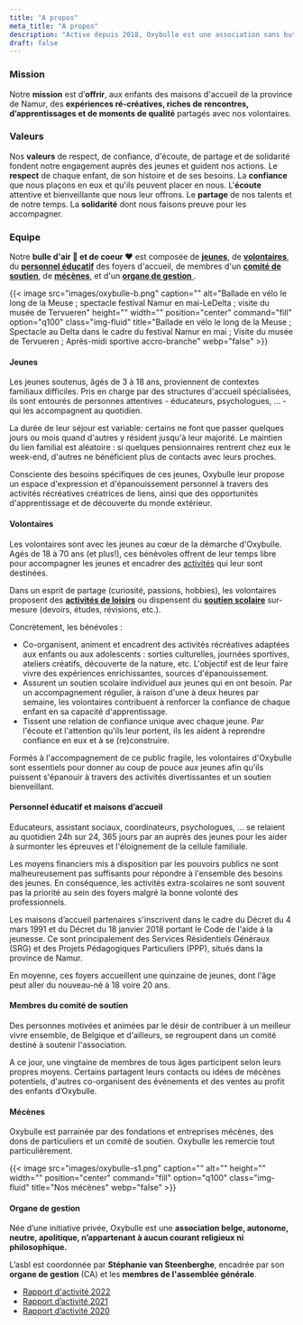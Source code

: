 ```yaml
---
title: "A propos"
meta_title: "A propos"
description: "Active depuis 2018, Oxybulle est une association sans but lucratif qui soutient les enfants des maisons d’accueil de la province de Namur."
draft: false
---
```

### Mission

Notre **mission** est d’**offrir**, aux enfants des maisons d'accueil de la province de Namur, des **expériences ré-créatives, riches de rencontres, d’apprentissages et de moments de qualité** partagés avec nos volontaires. 

### Valeurs

Nos **valeurs** de respect, de confiance, d'écoute, de partage et de solidarité fondent notre engagement auprès des jeunes et guident nos actions. Le **respect** de chaque enfant, de son histoire et de ses besoins. La **confiance** que nous plaçons en eux et qu'ils peuvent placer en nous. L'**écoute** attentive et bienveillante que nous leur offrons. Le **partage** de nos talents et de notre temps. La **solidarité** dont nous faisons preuve pour les accompagner. 

### Equipe

Notre **bulle d'air 🎈 et de coeur ❤️** est composée de [**jeunes**](#jeunes), de [**volontaires**](#Volontaires), du [**personnel éducatif**](#foyers) des foyers d'accueil, de membres d'un [**comité de soutien**](#comité), de [**mécènes**](#mécènes), et d'un [**organe de gestion** ](#gestion).

{{< image src="images/oxybulle-b.png" caption="" alt="Ballade en vélo le long de la Meuse ; spectacle festival Namur en mai-LeDelta ; visite du musée de Tervueren" height="" width="" position="center" command="fill" option="q100" class="img-fluid" title="Ballade en vélo le long de la Meuse ; Spectacle au Delta dans le cadre du festival Namur en mai ; Visite du musée de Tervueren ; Après-midi sportive accro-branche"  webp="false" >}}

#### Jeunes

Les jeunes soutenus, âgés de 3 à 18 ans, proviennent de contextes familiaux difficiles. Pris en charge par des structures d'accueil spécialisées, ils sont entourés de personnes attentives - éducateurs, psychologues, ... - qui les accompagnent au quotidien.

La durée de leur séjour est variable: certains ne font que passer quelques jours ou mois quand d'autres y résident jusqu'à leur majorité. Le maintien du lien familial est aléatoire : si quelques pensionnaires rentrent chez eux le week-end, d'autres ne bénéficient plus de contacts avec leurs proches.

Consciente des besoins spécifiques de ces jeunes, Oxybulle leur propose un espace d'expression et d'épanouissement personnel à travers des activités récréatives créatrices de liens, ainsi que des opportunités d'apprentissage et de découverte du monde extérieur.

#### Volontaires

 Les volontaires sont avec les jeunes au cœur de la démarche d'Oxybulle.  Agés de 18 à 70 ans (et plus!), ces bénévoles offrent de leur temps libre pour accompagner les jeunes et encadrer des [activités](/activites) qui leur sont destinées. 

Dans un esprit de partage (curiosité, passions, hobbies), les volontaires proposent des [**activités de loisirs**](/activites) ou dispensent du [**soutien scolaire**](/activites) sur-mesure (devoirs, études, révisions, etc.). 

Concrètement, les bénévoles :

- Co-organisent, animent et encadrent des activités récréatives adaptées aux enfants ou aux adolescents : sorties culturelles, journées sportives, ateliers créatifs, découverte de la nature, etc. L'objectif est de leur faire vivre des expériences enrichissantes, sources d'épanouissement.
- Assurent un soutien scolaire individuel aux jeunes qui en ont besoin. Par un accompagnement régulier, à raison d'une à deux heures par semaine, les volontaires contribuent à renforcer la confiance de chaque enfant en sa capacité d'apprentissage.
- Tissent une relation de confiance unique avec chaque jeune. Par l'écoute et l'attention qu'ils leur portent, ils les aident à reprendre confiance en eux et à se (re)construire.

Formés à l'accompagnement de ce public fragile, les volontaires d'Oxybulle sont essentiels pour donner au coup de pouce aux jeunes afin qu'ils puissent s'épanouir à travers des activités divertissantes et un soutien bienveillant.

#### Personnel éducatif et maisons d’accueil 

Educateurs, assistant sociaux, coordinateurs, psychologues, ... se relaient  au quotidien 24h sur 24, 365 jours par an auprès des jeunes pour les aider à surmonter les épreuves et l'éloignement de la cellule familiale. 

Les moyens financiers mis à disposition par les pouvoirs publics ne sont malheureusement pas suffisants pour répondre à l'ensemble des besoins des jeunes. En conséquence, les activités extra-scolaires ne sont souvent pas la priorité au sein des foyers malgré la bonne volonté des professionnels. 

Les maisons d’accueil partenaires s'inscrivent dans le cadre du Décret du 4 mars 1991 et du Décret du 18 janvier 2018 portant le Code de l'aide à la jeunesse. Ce sont principalement des Services Résidentiels Généraux (SRG) et des Projets Pédagogiques Particuliers (PPP), situés dans la province de Namur.

En moyenne, ces foyers accueillent une quinzaine de jeunes, dont l'âge peut aller du nouveau-né à 18 voire 20 ans.

#### Membres du comité de soutien

Des personnes motivées et animées par le désir de contribuer à un meilleur vivre ensemble, de Belgique et d'ailleurs, se regroupent dans un comité destiné à soutenir l'association. 

A ce jour, une vingtaine de membres de tous âges participent selon leurs propres moyens. Certains partagent leurs contacts ou idées de mécènes potentiels, d'autres co-organisent des événements et des ventes au profit des enfants d’Oxybulle. 

#### Mécènes

Oxybulle est parrainée par des fondations et entreprises mécènes, des dons de particuliers et un comité de soutien. Oxybulle les remercie tout particulièrement.  

{{< image src="images/oxybulle-s1.png" caption="" alt="" height="" width="" position="center" command="fill" option="q100" class="img-fluid" title="Nos mécènes"  webp="false" >}}

#### Organe de gestion

Née d’une initiative privée, Oxybulle est une **association belge, autonome, neutre, apolitique, n’appartenant à aucun courant religieux ni philosophique.**

L’asbl est coordonnée par **Stéphanie van Steenberghe**, encadrée par son **organe de gestion** (CA) et les **membres de l'assemblée générale**.

- [Rapport d'activité 2022](https://www.oxybulle.org/_files/ugd/50bf4f_e36b66990cbd416aa085d7fc14098490.pdf)
- [Rapport d’activité 2021](https://www.oxybulle.org/_files/ugd/ed0e86_df758de8d45a4d78a3c397bdabf62c46.pdf)
- [Rapport d’activité 2020](https://www.oxybulle.org/_files/ugd/ed0e86_023fbfe41ed740828cb8001f5d8711bf.pdf)



